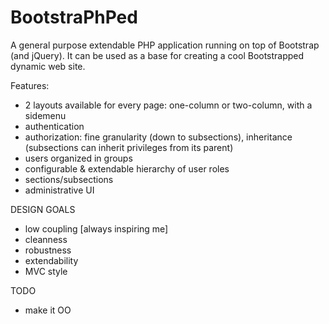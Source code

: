 BootstraPhPed
=============

A general purpose extendable PHP application running on top of Bootstrap (and jQuery). It can be used as a base for creating a cool Bootstrapped dynamic web site.

Features:
 - 2 layouts available for every page: one-column or two-column, with a sidemenu
 - authentication 
 - authorization: fine granularity (down to subsections), inheritance (subsections can inherit privileges from its parent)
 - users organized in groups
 - configurable & extendable hierarchy of user roles
 - sections/subsections
 - administrative UI

DESIGN GOALS
 - low coupling [always inspiring me]
 - cleanness
 - robustness
 - extendability
 - MVC style

TODO
 - make it OO
